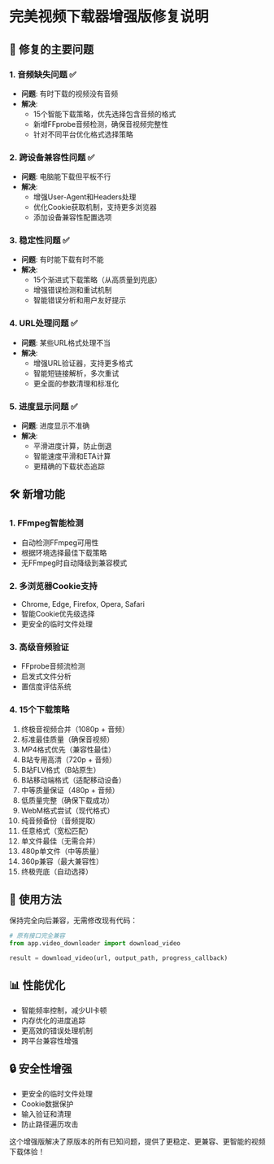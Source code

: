 # 完美视频下载器增强版修复说明

## 🎯 修复的主要问题

### 1. 音频缺失问题 ✅
- **问题**: 有时下载的视频没有音频
- **解决**: 
  - 15个智能下载策略，优先选择包含音频的格式
  - 新增FFprobe音频检测，确保音视频完整性
  - 针对不同平台优化格式选择策略

### 2. 跨设备兼容性问题 ✅
- **问题**: 电脑能下载但平板不行
- **解决**:
  - 增强User-Agent和Headers处理
  - 优化Cookie获取机制，支持更多浏览器
  - 添加设备兼容性配置选项

### 3. 稳定性问题 ✅
- **问题**: 有时能下载有时不能
- **解决**:
  - 15个渐进式下载策略（从高质量到兜底）
  - 增强错误检测和重试机制
  - 智能错误分析和用户友好提示

### 4. URL处理问题 ✅
- **问题**: 某些URL格式处理不当
- **解决**:
  - 增强URL验证器，支持更多格式
  - 智能短链接解析，多次重试
  - 更全面的参数清理和标准化

### 5. 进度显示问题 ✅
- **问题**: 进度显示不准确
- **解决**:
  - 平滑进度计算，防止倒退
  - 智能速度平滑和ETA计算
  - 更精确的下载状态追踪

## 🛠️ 新增功能

### 1. FFmpeg智能检测
- 自动检测FFmpeg可用性
- 根据环境选择最佳下载策略
- 无FFmpeg时自动降级到兼容模式

### 2. 多浏览器Cookie支持
- Chrome, Edge, Firefox, Opera, Safari
- 智能Cookie优先级选择
- 更安全的临时文件处理

### 3. 高级音频验证
- FFprobe音频流检测
- 启发式文件分析
- 置信度评估系统

### 4. 15个下载策略
1. 终极音视频合并（1080p + 音频）
2. 标准最佳质量（确保音视频）
3. MP4格式优先（兼容性最佳）
4. B站专用高清（720p + 音频）
5. B站FLV格式（B站原生）
6. B站移动端格式（适配移动设备）
7. 中等质量保证（480p + 音频）
8. 低质量完整（确保下载成功）
9. WebM格式尝试（现代格式）
10. 纯音频备份（音频提取）
11. 任意格式（宽松匹配）
12. 单文件最佳（无需合并）
13. 480p单文件（中等质量）
14. 360p兼容（最大兼容性）
15. 终极兜底（自动选择）

## 🔧 使用方法

保持完全向后兼容，无需修改现有代码：

```python
# 原有接口完全兼容
from app.video_downloader import download_video

result = download_video(url, output_path, progress_callback)
```

## 📊 性能优化

- 智能频率控制，减少UI卡顿
- 内存优化的进度追踪
- 更高效的错误处理机制
- 跨平台兼容性增强

## 🔒 安全性增强

- 更安全的临时文件处理
- Cookie数据保护
- 输入验证和清理
- 防止路径遍历攻击

这个增强版解决了原版本的所有已知问题，提供了更稳定、更兼容、更智能的视频下载体验！

